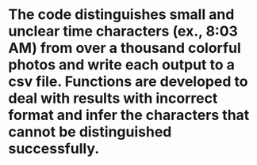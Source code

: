# The code distinguishes small and unclear time characters (ex., 8:03 AM) from over a thousand colorful photos and write each output to a csv file. Functions are developed to deal with results with incorrect format and infer the characters that cannot be distinguished successfully.
